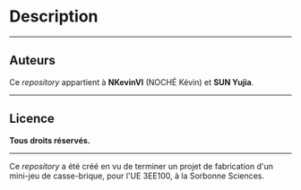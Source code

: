 # Description

---

## Auteurs

Ce _repository_ appartient à **NKevinVI** (NOCHÉ Kévin) et **SUN Yujia**.

---

## Licence

**Tous droits réservés.**

---

Ce _repository_ a été créé en vu de terminer un projet de fabrication d'un mini-jeu de casse-brique, pour l'UE 3EE100, à la Sorbonne Sciences.
